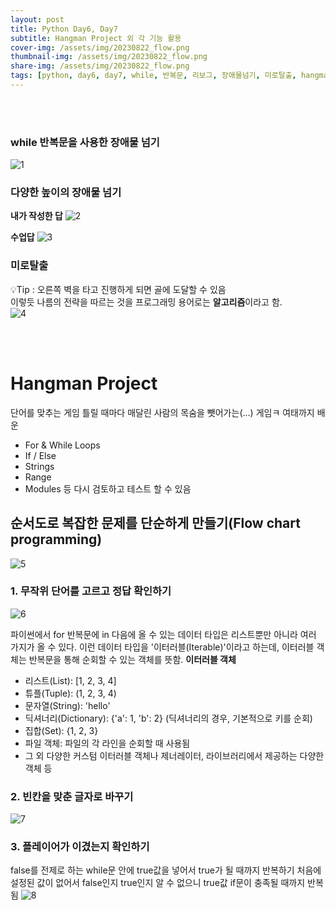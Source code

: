 ```yaml
---
layout: post
title: Python Day6, Day7
subtitle: Hangman Project 외 각 기능 활용
cover-img: /assets/img/20230822_flow.png
thumbnail-img: /assets/img/20230822_flow.png
share-img: /assets/img/20230822_flow.png
tags: [python, day6, day7, while, 반복문, 리보그, 장애물넘기, 미로탈출, hangman, 행맨, reeborg]
---
```

<br><br>

### while 반복문을 사용한 장애물 넘기
![1](/assets/img/20230822_ro1.png)

### 다양한 높이의 장애물 넘기
**내가 작성한 답**
![2](/assets/img/20230822_ro2.png)

**수업답**
![3](/assets/img/20230822_ro3.png)

### 미로탈출
💡Tip : 오른쪽 벽을 타고 진행하게 되면 골에 도달할 수 있음   
이렇듯 나름의 전략을 따르는 것을 프로그래밍 용어로는 **알고리즘**이라고 함.  
![4](/assets/img/20230822_ro4.png)

<br><br>


# Hangman Project
단어를 맞추는 게임
틀릴 때마다 매달린 사람의 목숨을 뺏어가는(...) 게임ㅋ
여태까지 배운 
- For & While Loops
- If / Else
- Strings
- Range
- Modules 등
다시 검토하고 테스트 할 수 있음

## 순서도로 복잡한 문제를 단순하게 만들기(Flow chart programming)
![5](/assets/img/20230822_flow.png)

### 1. 무작위 단어를 고르고 정답 확인하기
![6](/assets/img/20230822_hang1.png)

 파이썬에서 for 반복문에 in 다음에 올 수 있는 데이터 타입은 리스트뿐만 아니라 여러 가지가 올 수 있다. 이런 데이터 타입을 '이터러블(Iterable)'이라고 하는데, 이터러블 객체는 반복문을 통해 순회할 수 있는 객체를 뜻함.
**이터러블 객체**
- 리스트(List): [1, 2, 3, 4]
- 튜플(Tuple): (1, 2, 3, 4)
- 문자열(String): 'hello'
- 딕셔너리(Dictionary): {'a': 1, 'b': 2} (딕셔너리의 경우, 기본적으로 키를 순회)
- 집합(Set): {1, 2, 3}
- 파일 객체: 파일의 각 라인을 순회할 때 사용됨
- 그 외 다양한 커스텀 이터러블 객체나 제너레이터, 라이브러리에서 제공하는 다양한 객체 등

### 2. 빈칸을 맞춘 글자로 바꾸기
![7](/assets/img/20230822_hang2.png)

### 3. 플레이어가 이겼는지 확인하기
false를 전제로 하는 while문 안에 true값을 넣어서 true가 될 때까지 반복하기 
처음에 설정된 값이 없어서 false인지 true인지 알 수 없으니 true값 if문이 충족될 때까지 반복됨
![8](/assets/img/20230822_hang3.png)

